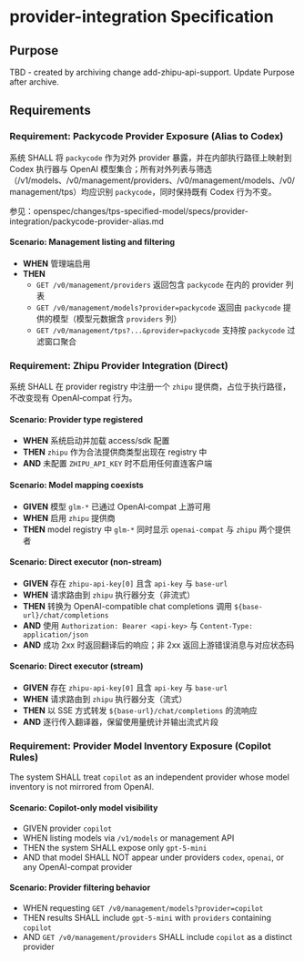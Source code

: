 # provider-integration Specification

## Purpose
TBD - created by archiving change add-zhipu-api-support. Update Purpose after archive.
## Requirements
### Requirement: Packycode Provider Exposure (Alias to Codex)
系统 SHALL 将 `packycode` 作为对外 provider 暴露，并在内部执行路径上映射到 Codex 执行器与 OpenAI 模型集合；所有对外列表与筛选（/v1/models、/v0/management/providers、/v0/management/models、/v0/management/tps）均应识别 `packycode`，同时保持既有 Codex 行为不变。

参见：openspec/changes/tps-specified-model/specs/provider-integration/packycode-provider-alias.md

#### Scenario: Management listing and filtering
- **WHEN** 管理端启用
- **THEN**
  - `GET /v0/management/providers` 返回包含 `packycode` 在内的 provider 列表
  - `GET /v0/management/models?provider=packycode` 返回由 `packycode` 提供的模型（模型元数据含 `providers` 列）
  - `GET /v0/management/tps?...&provider=packycode` 支持按 `packycode` 过滤窗口聚合

### Requirement: Zhipu Provider Integration (Direct)
系统 SHALL 在 provider registry 中注册一个 `zhipu` 提供商，占位于执行路径，不改变现有 OpenAI‑compat 行为。

#### Scenario: Provider type registered
- **WHEN** 系统启动并加载 access/sdk 配置
- **THEN** `zhipu` 作为合法提供商类型出现在 registry 中
- **AND** 未配置 `ZHIPU_API_KEY` 时不启用任何直连客户端

#### Scenario: Model mapping coexists
- **GIVEN** 模型 `glm-*` 已通过 OpenAI‑compat 上游可用
- **WHEN** 启用 `zhipu` 提供商
- **THEN** model registry 中 `glm-*` 同时显示 `openai-compat` 与 `zhipu` 两个提供者

#### Scenario: Direct executor (non-stream)
- **GIVEN** 存在 `zhipu-api-key[0]` 且含 `api-key` 与 `base-url`
- **WHEN** 请求路由到 `zhipu` 执行器分支（非流式）
- **THEN** 转换为 OpenAI-compatible chat completions 调用 `${base-url}/chat/completions`
- **AND** 使用 `Authorization: Bearer <api-key>` 与 `Content-Type: application/json`
- **AND** 成功 2xx 时返回翻译后的响应；非 2xx 返回上游错误消息与对应状态码

#### Scenario: Direct executor (stream)
- **GIVEN** 存在 `zhipu-api-key[0]` 且含 `api-key` 与 `base-url`
- **WHEN** 请求路由到 `zhipu` 执行器分支（流式）
- **THEN** 以 SSE 方式转发 `${base-url}/chat/completions` 的流响应
- **AND** 逐行传入翻译器，保留使用量统计并输出流式片段

### Requirement: Provider Model Inventory Exposure (Copilot Rules)
The system SHALL treat `copilot` as an independent provider whose model inventory is not mirrored from OpenAI.

#### Scenario: Copilot-only model visibility
- GIVEN provider `copilot`
- WHEN listing models via `/v1/models` or management API
- THEN the system SHALL expose only `gpt-5-mini`
- AND that model SHALL NOT appear under providers `codex`, `openai`, or any OpenAI-compat provider

#### Scenario: Provider filtering behavior
- WHEN requesting `GET /v0/management/models?provider=copilot`
- THEN results SHALL include `gpt-5-mini` with `providers` containing `copilot`
- AND `GET /v0/management/providers` SHALL include `copilot` as a distinct provider

